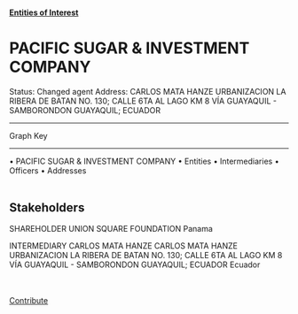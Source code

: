 #### [Entities of Interest](/list.html)
<link rel="stylesheet" type="text/css" href="../../assets/style.css">

<style>
body{background-image:url("http://eoi-graphs.s3-website-eu-west-1.amazonaws.com/PACIFIC_SUGAR_&_INVESTMENT_COMPANY.png");background-repeat: no-repeat;background-size: contain;}
.markdown>p>span{background-color: white;}
</style>

# PACIFIC SUGAR & INVESTMENT COMPANY
<span>Status: Changed agent
Address: CARLOS MATA HANZE URBANIZACION LA RIBERA DE BATAN  NO. 130; CALLE  6TA AL LAGO KM 8 VÍA GUAYAQUIL - SAMBORONDON GUAYAQUIL; ECUADOR
</span>

---



<div class="legend">
Graph Key
<hr>
<span class="focus">• PACIFIC SUGAR & INVESTMENT COMPANY</span>
<span class="entity">• Entities</span>
<span class="intermediary">• Intermediaries</span>
<span class="officer">• Officers</span>
<span class="address">• Addresses</span>
</div><br>


## Stakeholders
<span>SHAREHOLDER
UNION SQUARE FOUNDATION
Panama
</span>

<span>INTERMEDIARY
CARLOS MATA HANZE
CARLOS MATA HANZE URBANIZACION LA RIBERA DE BATAN  NO. 130; CALLE  6TA AL LAGO KM 8 VÍA GUAYAQUIL - SAMBORONDON GUAYAQUIL; ECUADOR
Ecuador
</span>


<br><br><a class="contribute_button" href="Readme.md">Contribute</a>